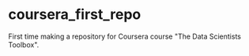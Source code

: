 # coursera_first_repo
First time making a repository for Coursera course "The Data Scientists Toolbox".

